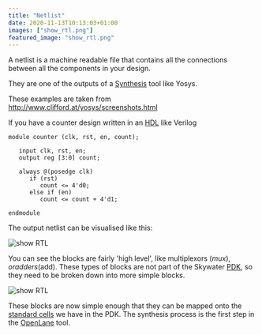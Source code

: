 ```yaml
---
title: "Netlist"
date: 2020-11-13T10:13:03+01:00
images: ["show_rtl.png"]
featured_image: "show_rtl.png"
---
```

A netlist is a machine readable file that contains all the connections between all the components in your design.

They are one of the outputs of a [Synthesis](/terminology/synthesis) tool like Yosys.

These examples are taken from http://www.clifford.at/yosys/screenshots.html

If you have a counter design written in an [HDL](/terminology/hdl) like Verilog

    module counter (clk, rst, en, count);

       input clk, rst, en;
       output reg [3:0] count;
       
       always @(posedge clk)
          if (rst)
             count <= 4'd0;
          else if (en)
             count <= count + 4'd1;

    endmodule

The output netlist can be visualised like this:

![show RTL](/show_rtl.png)

You can see the blocks are fairly 'high level', like multiplexors ($mux), or adders ($add). These types of blocks are not part of
the Skywater [PDK](/terminology/pdk), so they need to be broken down into more simple blocks.

![show RTL](/show_cmos.png)

These blocks are now simple enough that they can be mapped onto the [standard cells](/terminology/standardcell) we have in the PDK.
The synthesis process is the first step in the [OpenLane](/terminology/openlane) tool.
